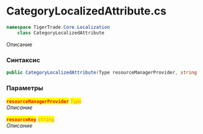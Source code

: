 
# CategoryLocalizedAttribute.cs
```csharp
namespace TigerTrade.Core.Localization  
    class CategoryLocalizedAttribute
```

Описание

### Синтаксис
```csharp
public CategoryLocalizedAttribute(Type resourceManagerProvider, string resourceKey)
```

### Параметры  
<mark style="color:red;">**`resourceManagerProvider`**</mark> <mark style="color:coral;">`Type`</mark>  
 *Описание*  
  
<mark style="color:red;">**`resourceKey`**</mark> <mark style="color:coral;">`string`</mark>  
 *Описание*  
  

                    
                    